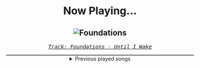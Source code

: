 <div align="center"> 
<h1>Now Playing...</h1>

![Foundations](https://i.scdn.co/image/ab67616d00001e027fdf39c0d431585c68ee3e69)
--
_<samp><a href="https://open.spotify.com/track/0yHMzR2NvwTo4PPG5KwZYZ">Track: Foundations - Until I Wake</a></samp>_

<div style="border: 1px #4B5054 solid"></div>
<details>
  <summary>
    Previous played songs
  </summary>
  <table>
    <thead>
      <tr>
        <th>
          Artist
        </th>
        <th>
          Song
        </th>
        <th>
          Link
        </th>
      </tr>
    </thead>
    <tbody>
      <tr><td>Until I Wake</td><td>Foundations</td><td><a href="https://open.spotify.com/track/0yHMzR2NvwTo4PPG5KwZYZ">https://open.spotify.com/track/0yHMzR2NvwTo4PPG5KwZYZ</a></td></tr><tr><td>Jeris Johnson</td><td>When The Darkness Comes</td><td><a href="https://open.spotify.com/track/1D1Dheq2uzlRYjSc2ylOOR">https://open.spotify.com/track/1D1Dheq2uzlRYjSc2ylOOR</a></td></tr><tr><td>Goodjohn Productions</td><td>Blossom</td><td><a href="https://open.spotify.com/track/79RZAo7260oniww3J9hQUf">https://open.spotify.com/track/79RZAo7260oniww3J9hQUf</a></td></tr><tr><td>Siamese</td><td>Through My Head</td><td><a href="https://open.spotify.com/track/7ydzZp3LEAugJbxCaJBiYh">https://open.spotify.com/track/7ydzZp3LEAugJbxCaJBiYh</a></td></tr><tr><td>DEXCORE</td><td>SKINDEEP</td><td><a href="https://open.spotify.com/track/4dcUUpN72qQeHcb76113wC">https://open.spotify.com/track/4dcUUpN72qQeHcb76113wC</a></td></tr><tr><td>Imminence</td><td>Infectious</td><td><a href="https://open.spotify.com/track/7Aq4xs7pcJzKHczATqmiOY">https://open.spotify.com/track/7Aq4xs7pcJzKHczATqmiOY</a></td></tr><tr><td>breakk.away</td><td>Outside</td><td><a href="https://open.spotify.com/track/5w4XPMyvehdEJdtU4ZU67B">https://open.spotify.com/track/5w4XPMyvehdEJdtU4ZU67B</a></td></tr><tr><td>Chaosbay</td><td>What Is War</td><td><a href="https://open.spotify.com/track/7cnKNSGPSUQatpic57soKz">https://open.spotify.com/track/7cnKNSGPSUQatpic57soKz</a></td></tr><tr><td>Versus Me</td><td>Control</td><td><a href="https://open.spotify.com/track/6MtKHY2d0SwOLObYIrY12O">https://open.spotify.com/track/6MtKHY2d0SwOLObYIrY12O</a></td></tr><tr><td>Ice Nine Kills</td><td>Rainy Day</td><td><a href="https://open.spotify.com/track/3AkCkuC8LuRFEnvyKBQUOg">https://open.spotify.com/track/3AkCkuC8LuRFEnvyKBQUOg</a></td></tr><tr><td>Our Promise</td><td>Maybe</td><td><a href="https://open.spotify.com/track/5xqsmnao5CxOBqNpX0EHvp">https://open.spotify.com/track/5xqsmnao5CxOBqNpX0EHvp</a></td></tr><tr><td>We Came As Romans</td><td>Plagued</td><td><a href="https://open.spotify.com/track/6xC8tcFBMMjJIyfPw66lDF">https://open.spotify.com/track/6xC8tcFBMMjJIyfPw66lDF</a></td></tr><tr><td>Our Promise</td><td>The Worst</td><td><a href="https://open.spotify.com/track/54mJoei7fXNas5Yb9AJ8Oy">https://open.spotify.com/track/54mJoei7fXNas5Yb9AJ8Oy</a></td></tr><tr><td>Savage Hands</td><td>Useless</td><td><a href="https://open.spotify.com/track/1T64dRvBbol3Sb8Q8l9qG1">https://open.spotify.com/track/1T64dRvBbol3Sb8Q8l9qG1</a></td></tr><tr><td>Savage Hands</td><td>Unconditional</td><td><a href="https://open.spotify.com/track/3tPeC0fml0kWSENCksqLsm">https://open.spotify.com/track/3tPeC0fml0kWSENCksqLsm</a></td></tr><tr><td>Currents</td><td>A Flag to Wave</td><td><a href="https://open.spotify.com/track/2vbIlZuY3e7Coho7Av1eYz">https://open.spotify.com/track/2vbIlZuY3e7Coho7Av1eYz</a></td></tr><tr><td>Until I Wake</td><td>Less Of Me</td><td><a href="https://open.spotify.com/track/3djmus7IzQlXABWkW3cauX">https://open.spotify.com/track/3djmus7IzQlXABWkW3cauX</a></td></tr><tr><td>Imminence</td><td>Paralyzed</td><td><a href="https://open.spotify.com/track/0CnjziflUO3AMG8G5IkXGz">https://open.spotify.com/track/0CnjziflUO3AMG8G5IkXGz</a></td></tr><tr><td>Until I Wake</td><td>Forsaken</td><td><a href="https://open.spotify.com/track/35qm7aTMJzjarVov1oxPLU">https://open.spotify.com/track/35qm7aTMJzjarVov1oxPLU</a></td></tr><tr><td>Like Moths To Flames</td><td>Kintsugi</td><td><a href="https://open.spotify.com/track/4TwfI4rWaKILmOeg22pLuv">https://open.spotify.com/track/4TwfI4rWaKILmOeg22pLuv</a></td></tr>
    </tbody>
  </table>
</details>

</div>
